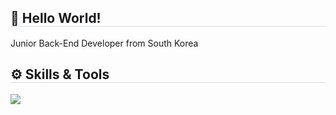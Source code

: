 <h2 style="border-bottom: 1px solid #d8dee4;">👋 Hello World!</h2>
Junior Back-End Developer from South Korea
<h2 style="border-bottom: 1px solid #d8dee4;">⚙️ Skills & Tools</h2>
<p align="left">
  <img src="https://skillicons.dev/icons?i=spring,java,cpp,c,mysql,redis,gradle,maven,github,git,linux,eclipse&perline=4" />
</p>
